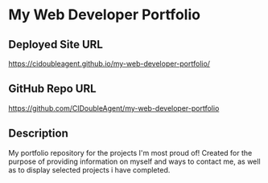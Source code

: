 # My Web Developer Portfolio

## Deployed Site URL
https://cidoubleagent.github.io/my-web-developer-portfolio/

## GitHub Repo URL
https://github.com/CIDoubleAgent/my-web-developer-portfolio

## Description
My portfolio repository for the projects I'm most proud of!
Created for the purpose of providing information on myself and ways to contact me, 
as well as to display selected projects i have completed.


